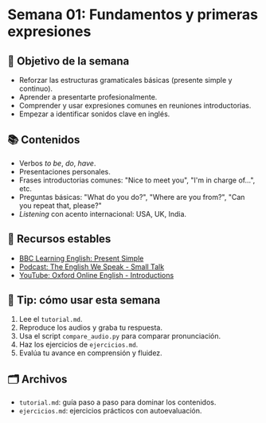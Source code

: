 # Semana 01: Fundamentos y primeras expresiones

## 🎯 Objetivo de la semana

- Reforzar las estructuras gramaticales básicas (presente simple y continuo).
- Aprender a presentarte profesionalmente.
- Comprender y usar expresiones comunes en reuniones introductorias.
- Empezar a identificar sonidos clave en inglés.

## 📚 Contenidos

- Verbos *to be*, *do*, *have*.
- Presentaciones personales.
- Frases introductorias comunes: "Nice to meet you", "I'm in charge of...", etc.
- Preguntas básicas: "What do you do?", "Where are you from?", "Can you repeat that, please?"
- *Listening* con acento internacional: USA, UK, India.

## 🔗 Recursos estables

- [BBC Learning English: Present Simple](https://www.bbc.co.uk/learningenglish/english/course/lower-intermediate/unit-1/session-1)
- [Podcast: The English We Speak - Small Talk](https://www.bbc.co.uk/learningenglish/english/features/the-english-we-speak)
- [YouTube: Oxford Online English - Introductions](https://www.youtube.com/watch?v=WbpZ_Mz6j9g)

## 🧠 Tip: cómo usar esta semana

1. Lee el `tutorial.md`.
2. Reproduce los audios y graba tu respuesta.
3. Usa el script `compare_audio.py` para comparar pronunciación.
4. Haz los ejercicios de `ejercicios.md`.
5. Evalúa tu avance en comprensión y fluidez.

## 🗂 Archivos

- `tutorial.md`: guía paso a paso para dominar los contenidos.
- `ejercicios.md`: ejercicios prácticos con autoevaluación.